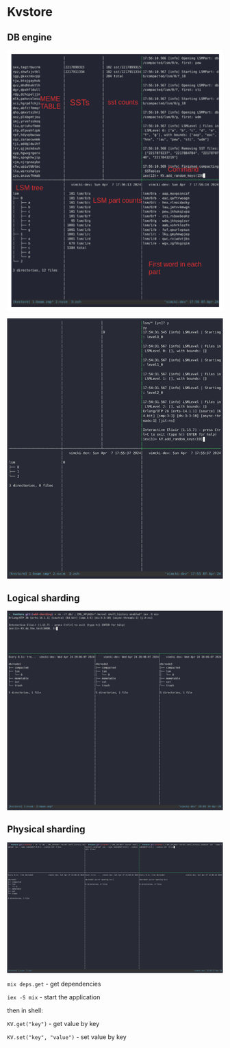 # Kvstore

## DB engine

![demo map](assets/demo_map.png)

![demo](assets/demo.gif)

## Logical sharding

![demo](assets/sharding.gif)

## Physical sharding

![demo](assets/physical_nodes.gif)

`mix deps.get` - get dependencies

`iex -S mix` - start the application

then in shell:

`KV.get("key")` - get value by key

`KV.set("key", "value")` - set value by key
